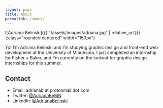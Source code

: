 ```yaml
---
layout: page
title: About
permalink: /about/
---
```


![Adriana Belinski]({{ "/assets/images/adriana.jpg" | relative_url }}){:class="rounded centered" width="150px"}

Yo! I’m Adriana Belinski and I’m studying graphic design and front-end web development at the University of Minnesota. I just completed an internship for Fisher + Baker, and I'm currently on the lookout for graphic design internships for this summer.

<h2>Contact</h2>

* Email: adrianab at protonmail dot com
* Twitter: [@AdrianaBeMN](https://twitter.com/AdrianaBeMN)
* LinkedIn: [@AdrianaBelinski](https://www.linkedin.com/in/adrianabelinski/)
